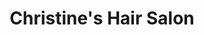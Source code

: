 ---
title: "Christine's Hair Salon"
url: /cardigan-aberteifi/christines-hair-salon/
shop: hairdresser
---